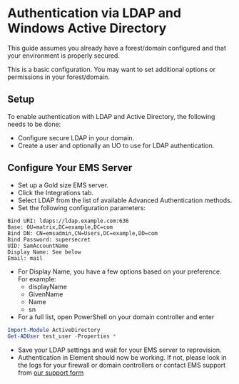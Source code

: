 # Authentication via LDAP and Windows Active Directory

This guide assumes you already have a forest/domain configured and that your environment is properly secured.

This is a basic configuration. You may want to set additional options or permissions in your forest/domain.

## Setup

To enable authentication with LDAP and Active Directory, the following needs to be done:

- Configure secure LDAP in your domain.
- Create a user and optionally an UO to use for LDAP authentication.

## Configure Your EMS Server

- Set up a Gold size EMS server.
- Click the Integrations tab.
- Select LDAP from the list of available Advanced Authentication methods.
- Set the following configuration parameters:

```none
Bind URI: ldaps://ldap.example.com:636
Base: OU=matrix,DC=example,DC=com
Bind DN: CN=emsadmin,CN=Users,DC=example,DD=com
Bind Password: supersecret
UID: SamAccountName
Display Name: See below
Email: mail
```

- For Display Name, you have a few options based on your preference. For example:
  - displayName
  - GivenName
  - Name
  - sn
- For a full list, open PowerShell on your domain controller and enter

```powershell
Import-Module ActiveDirectory
Get-ADUser test_user -Properties *
```

- Save your LDAP settings and wait for your EMS server to reprovision.
- Authentication in Element should now be working. If not, please look in the logs for your firewall or domain controllers
or contact EMS support from [our support form](https://ems.element.io/support)
